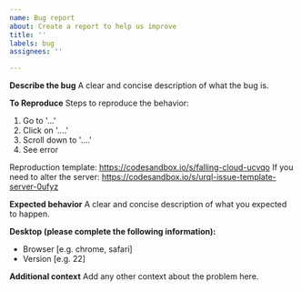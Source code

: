 ```yaml
---
name: Bug report
about: Create a report to help us improve
title: ''
labels: bug
assignees: ''

---
```


**Describe the bug**
A clear and concise description of what the bug is.

**To Reproduce**
Steps to reproduce the behavior:
1. Go to '...'
2. Click on '....'
3. Scroll down to '....'
4. See error

Reproduction template: https://codesandbox.io/s/falling-cloud-ucvqo
If you need to alter the server: https://codesandbox.io/s/urql-issue-template-server-0ufyz

**Expected behavior**
A clear and concise description of what you expected to happen.

**Desktop (please complete the following information):**
 - Browser [e.g. chrome, safari]
 - Version [e.g. 22]

**Additional context**
Add any other context about the problem here.
